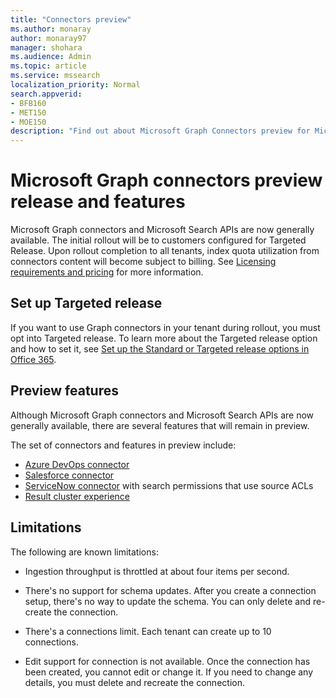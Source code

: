 ```yaml
---
title: "Connectors preview"
ms.author: monaray
author: monaray97
manager: shohara
ms.audience: Admin
ms.topic: article
ms.service: mssearch
localization_priority: Normal
search.appverid:
- BFB160
- MET150
- MOE150
description: "Find out about Microsoft Graph Connectors preview for Microsoft Search."
---
```


# Microsoft Graph connectors preview release and features

Microsoft Graph connectors and Microsoft Search APIs are now generally available. The initial rollout will be to customers configured for Targeted Release. Upon rollout completion to all tenants, index quota utilization from connectors content will become subject to billing. See [Licensing requirements and pricing](licensing.md) for more information.

## Set up Targeted release

If you want to use Graph connectors in your tenant during rollout, you must opt into Targeted release. To learn more about the Targeted release option and how to set it, see [Set up the Standard or Targeted release options in Office 365](https://docs.microsoft.com/office365/admin/manage/release-options-in-office-365?view=o365-worldwide).

## Preview features

Although Microsoft Graph connectors and Microsoft Search APIs are now generally available, there are several features that will remain in preview.

The set of connectors and features in preview include:

* [Azure DevOps connector](azure-devops-connector.md)
* [Salesforce connector](salesforce-connector.md)
* [ServiceNow connector](servicenow.md) with search permissions that use source ACLs
* [Result cluster experience](result-cluster.md)

## Limitations

The following are known limitations:

* Ingestion throughput is throttled at about four items per second.

* There's no support for schema updates. After you create a connection setup, there's no way to update the schema. You can only delete and re-create the connection.

* There's a connections limit. Each tenant can create up to 10 connections.

* Edit support for connection is not available. Once the connection has been created, you cannot edit or change it. If you need to change any details, you must delete and recreate the connection.
